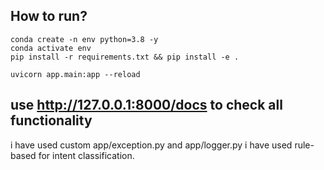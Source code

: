 ## How to run?

    conda create -n env python=3.8 -y
    conda activate env
    pip install -r requirements.txt && pip install -e .

    uvicorn app.main:app --reload



## use http://127.0.0.1:8000/docs to check all functionality

 i have used custom app/exception.py and app/logger.py
 i have used rule-based for intent classification.
